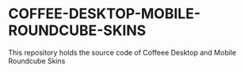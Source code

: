 # COFFEE-DESKTOP-MOBILE-ROUNDCUBE-SKINS
This repository holds the source code of Coffeee Desktop and Mobile Roundcube Skins
